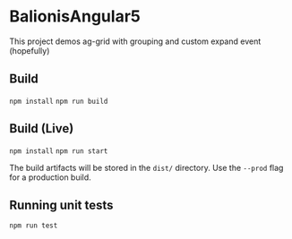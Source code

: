# BalionisAngular5

This project demos ag-grid with grouping and custom expand event (hopefully)

## Build

`npm install`
`npm run build`

## Build (Live)

`npm install`
`npm run start`

The build artifacts will be stored in the `dist/` directory. Use the `--prod` flag for a production build.

## Running unit tests

`npm run test`
